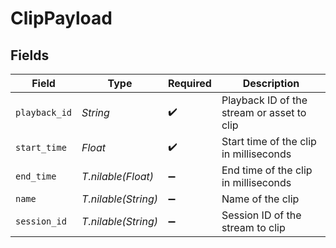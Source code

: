 # ClipPayload


## Fields

| Field                                      | Type                                       | Required                                   | Description                                |
| ------------------------------------------ | ------------------------------------------ | ------------------------------------------ | ------------------------------------------ |
| `playback_id`                              | *String*                                   | :heavy_check_mark:                         | Playback ID of the stream or asset to clip |
| `start_time`                               | *Float*                                    | :heavy_check_mark:                         | Start time of the clip in milliseconds     |
| `end_time`                                 | *T.nilable(Float)*                         | :heavy_minus_sign:                         | End time of the clip in milliseconds       |
| `name`                                     | *T.nilable(String)*                        | :heavy_minus_sign:                         | Name of the clip                           |
| `session_id`                               | *T.nilable(String)*                        | :heavy_minus_sign:                         | Session ID of the stream to clip           |